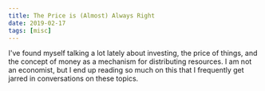 ```yaml
---
title: The Price is (Almost) Always Right
date: 2019-02-17
tags: [misc]
---
```


I've found myself talking a lot lately about investing, the price of
things, and the concept of money as a mechanism for distributing
resources. I am not an economist, but I end up reading so much on this
that I frequently get jarred in conversations on these topics.
